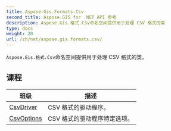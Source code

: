 ```yaml
---
title: Aspose.Gis.Formats.Csv
second_title: Aspose.GIS for .NET API 参考
description: Aspose.Gis.格式.Csv命名空间提供用于处理 CSV 格式的类
type: docs
weight: 20
url: /zh/net/aspose.gis.formats.csv/
---
```

`Aspose.Gis.格式.Csv`命名空间提供用于处理 CSV 格式的类。

## 课程

| 班级 | 描述 |
| --- | --- |
| [CsvDriver](./csvdriver/) | CSV 格式的驱动程序。 |
| [CsvOptions](./csvoptions/) | CSV 格式的驱动程序特定选项。 |


